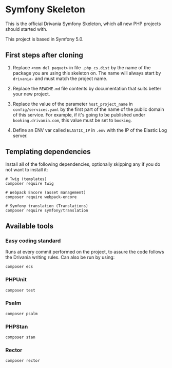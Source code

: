 # Symfony Skeleton

This is the official Drivania Symfony Skeleton, which all new PHP projects should started with. 

This project is based in Symfony 5.0.

## First steps after cloning

1. Replace `<nom del paquet>` in file `.php_cs.dist` by the name of the package you are using this skeleton on. The name will always start by `drivania-` and must match the project name.

2. Replace the `README.md` file contents by documentation that suits better your new project.

3. Replace the value of the parameter `host_project_name` in `config/services.yaml` by the first part of the name of the public domain of this service. For example, if it's going to be published under `booking.drivania.com`, this value must be set to `booking`.

4. Define an ENV var called `ELASTIC_IP` in `.env` with the IP of the Elastic Log server. 

## Templating dependencies

Install all of the following dependencies, optionally skipping any if you do not want to install it:

```
# Twig (templates)
composer require twig

# Webpack Encore (asset management) 
composer require webpack-encore

# Symfony translation (Translations)
composer require symfony/translation

```


## Available tools

### Easy coding standard

Runs at every commit performed on the project, to assure the code follows the Drivania writing rules. Can also be run by using:

```
composer ecs
```

### PHPUnit 

```
composer test
```

### Psalm

```
composer psalm
```

### PHPStan

```
composer stan
```

### Rector

```
composer rector
```
